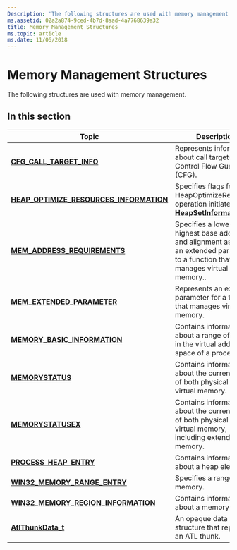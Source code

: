 ```yaml
---
Description: 'The following structures are used with memory management:'
ms.assetid: 02a2a874-9ced-4b7d-8aad-4a7768639a32
title: Memory Management Structures
ms.topic: article
ms.date: 11/06/2018
---
```


# Memory Management Structures

The following structures are used with memory management.

## In this section

| Topic | Description |
|-|-|
| [**CFG\_CALL\_TARGET\_INFO**](-cfg-call-target-info.md) | Represents information about call targets for Control Flow Guard (CFG). |
| [**HEAP\_OPTIMIZE\_RESOURCES\_INFORMATION**](/windows/desktop/api/winnt/ns-winnt-heap_optimize_resources_information) | Specifies flags for a HeapOptimizeResources operation initiated with [**HeapSetInformation**](/windows/desktop/api/HeapApi/nf-heapapi-heapsetinformation). |
| [**MEM\_ADDRESS\_REQUIREMENTS**](/windows/desktop/api/winnt/ns-winnt-mem_address_requirements) | Specifies a lowest and highest base address and alignment as part of an extended parameter to a function that manages virtual memory.. |
| [**MEM\_EXTENDED\_PARAMETER**](/windows/desktop/api/winnt/ns-winnt-mem_extended_parameter) | Represents an extended parameter for a function that manages virtual memory. |
| [**MEMORY\_BASIC\_INFORMATION**](/windows/desktop/api/winnt/ns-winnt-memory_basic_information) | Contains information about a range of pages in the virtual address space of a process. |
| [**MEMORYSTATUS**](/windows/desktop/api/WinBase/ns-winbase-memorystatus) | Contains information about the current state of both physical and virtual memory. |
| [**MEMORYSTATUSEX**](/windows/desktop/api/sysinfoapi/ns-sysinfoapi-memorystatusex) | Contains information about the current state of both physical and virtual memory, including extended memory. |
| [**PROCESS\_HEAP\_ENTRY**](/windows/desktop/api/minwinbase/ns-minwinbase-process_heap_entry) | Contains information about a heap element. |
| [**WIN32\_MEMORY\_RANGE\_ENTRY**](/windows/desktop/api/memoryapi/ns-memoryapi-win32_memory_range_entry) | Specifies a range of memory. |
| [**WIN32\_MEMORY\_REGION\_INFORMATION**](/windows/desktop/api/memoryapi/ns-memoryapi-win32_memory_region_information) | Contains information about a memory region. |
| [**AtlThunkData\_t**](/previous-versions/windows/desktop/legacy/mt805050(v=vs.85)) | An opaque data structure that represents an ATL thunk. |